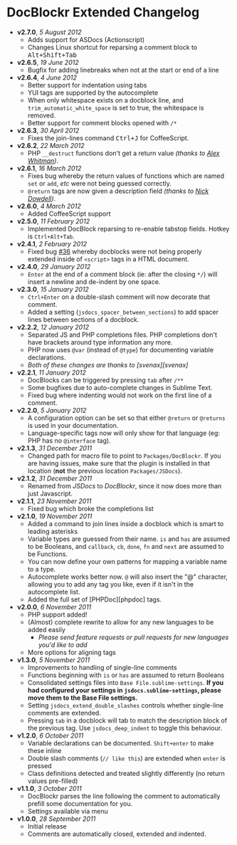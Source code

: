 # DocBlockr Extended Changelog

- **v2.7.0**, *5 August 2012*
  - Adds support for ASDocs (Actionscript)
  - Changes Linux shortcut for reparsing a comment block to <kbd>Alt+Shift+Tab</kbd>
- **v2.6.5**, *19 June 2012*
  - Bugfix for adding linebreaks when not at the start or end of a line
- **v2.6.4**, *4 June 2012*
  - Better support for indentation using tabs
  - YUI tags are supported by the autocomplete
  - When only whitespace exists on a docblock line, and `trim_automatic_white_space` is set to true, the whitespace is removed.
  - Better support for comment blocks opened with `/*`
- **v2.6.3**, *30 April 2012*
  - Fixes the join-lines command <kbd>Ctrl+J</kbd> for CoffeeScript.
- **v2.6.2**, *22 March 2012*
  - PHP `__destruct` functions don't get a return value *(thanks to [Alex Whitman](https://github.com/whitman))*.
- **v2.6.1**, *16 March 2012*
  - Fixes bug whereby the return values of functions which are named `set` or `add`, *etc* were not being guessed correctly.
  - `@return` tags are now given a description field *(thanks to [Nick Dowdell](https://github.com/mikulad13))*.
- **v2.6.0**, *4 March 2012*
  - Added CoffeeScript support
- **v2.5.0**, *11 February 2012*
  - Implemented DocBlock reparsing to re-enable tabstop fields. Hotkey is `Ctrl+Alt+Tab`.
- **v2.4.1**, *2 February 2012*
  - Fixed bug [#36](https://github.com/spadgos/sublime-jsdocs/issues/36) whereby docblocks were not being properly extended inside of `<script>` tags in a HTML document.
- **v2.4.0**, *29 January 2012*
  - `Enter` at the end of a comment block (ie: after the closing `*/`) will insert a newline and de-indent by one space.
- **v2.3.0**, *15 January 2012*
  - `Ctrl+Enter` on a double-slash comment will now decorate that comment.
  - Added a setting (`jsdocs_spacer_between_sections`) to add spacer lines between sections of a docblock.
- **v2.2.2**, *12 January 2012*
  - Separated JS and PHP completions files. PHP completions don't have brackets around type information any more.
  - PHP now uses `@var` (instead of `@type`) for documenting variable declarations.
  - *Both of these changes are thanks to [svenax][svenax]*
- **v2.2.1**, *11 January 2012*
  - DocBlocks can be triggered by pressing `tab` after `/**`
  - Some bugfixes due to auto-complete changes in Sublime Text.
  - Fixed bug where indenting would not work on the first line of a comment.
- **v2.2.0**, *5 January 2012*
  - A configuration option can be set so that either `@return` or `@returns` is used in your documentation. 
  - Language-specific tags now will only show for that language (eg: PHP has no `@interface` tag).
- **v2.1.3**, *31 December 2011*
  - Changed path for macro file to point to `Packages/DocBlockr`. If you are having issues, make sure that the plugin is installed in that location (**not** the previous location `Packages/JSDocs`).
- **v2.1.2**, *31 December 2011*
  - Renamed from *JSDocs* to *DocBlockr*, since it now does more than just Javascript.
- **v2.1.1**, *23 November 2011*
  - Fixed bug which broke the completions list
- **v2.1.0**, *19 November 2011*
  - Added a command to join lines inside a docblock which is smart to leading asterisks
  - Variable types are guessed from their name. `is` and `has` are assumed to be Booleans, and `callback`, `cb`, `done`, `fn` and `next` are assumed to be Functions.
  - You can now define your own patterns for mapping a variable name to a type.
  - Autocomplete works better now. `@` will also insert the "@" character, allowing you to add any tag you like, even if it isn't in the autocomplete list.
  - Added the full set of [PHPDoc][phpdoc] tags.
- **v2.0.0**, *6 November 2011*
  - PHP support added!
  - (Almost) complete rewrite to allow for any new languages to be added easily
    - *Please send feature requests or pull requests for new languages you'd like to add*
  - More options for aligning tags
- **v1.3.0**, *5 November 2011*
  - Improvements to handling of single-line comments
  - Functions beginning with `is` or `has` are assumed to return Booleans
  - Consolidated settings files into `Base File.sublime-settings`. **If you had configured your settings in `jsdocs.sublime-settings`, please move them to the Base File settings.**
  - Setting `jsdocs_extend_double_slashes` controls whether single-line comments are extended.
  - Pressing `tab` in a docblock will tab to match the description block of the previous tag. Use `jsdocs_deep_indent` to toggle this behaviour.
- **v1.2.0**, *6 October 2011*
  - Variable declarations can be documented. `Shift+enter` to make these inline
  - Double slash comments (`// like this`) are extended when `enter` is pressed
  - Class definitions detected and treated slightly differently (no return values pre-filled)
- **v1.1.0**, *3 October 2011*
  - DocBlockr parses the line following the comment to automatically prefill some documentation for you.
  - Settings available via menu
- **v1.0.0**, *28 September 2011*
  - Initial release
  - Comments are automatically closed, extended and indented.

